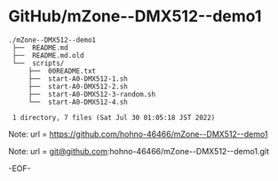 # GitHub/mZone--DMX512--demo1

    ./mZone--DMX512--demo1
     ├──  README.md
     ├──  README.md.old
     └──  scripts/
         ├──  00README.txt
         ├──  start-A0-DMX512-1.sh
         ├──  start-A0-DMX512-2.sh
         ├──  start-A0-DMX512-3-random.sh
         └──  start-A0-DMX512-4.sh
     
     1 directory, 7 files (Sat Jul 30 01:05:18 JST 2022)


Note: url = https://github.com/hohno-46466/mZone--DMX512--demo1

Note: url = git@github.com:hohno-46466/mZone--DMX512--demo1.git

-EOF-
